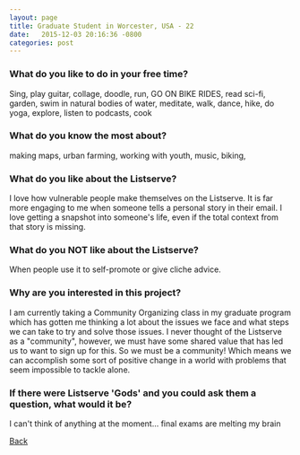 ```yaml
---
layout: page
title: Graduate Student in Worcester, USA - 22
date:   2015-12-03 20:16:36 -0800
categories: post
---
```


### What do you like to do in your free time?
<p>Sing, play guitar, collage, doodle, run, GO ON BIKE RIDES, read sci-fi, garden, swim in natural bodies of water, meditate, walk, dance, hike, do yoga, explore, listen to podcasts, cook </p>

### What do you know the most about?
<p>making maps, urban farming, working with youth, music, biking, </p>

### What do you like about the Listserve?
<p>I love how vulnerable people make themselves on the Listserve. It is far more engaging to me when someone tells a personal story in their email. I love getting a snapshot into someone's life, even if the total context from that story is missing. </p>

### What do you NOT like about the Listserve?
<p>When people use it to self-promote or give cliche advice.</p>

### Why are you interested in this project?
<p>I am currently taking a Community Organizing class in my graduate program which has gotten me thinking a lot about the issues we face and what steps we can take to try and solve those issues. I never thought of the Listserve as a "community", however, we must have some shared value that has led us to want to sign up for this. So we must be a community! Which means we can accomplish some sort of positive change in a world with problems that seem impossible to tackle alone.</p>

### If there were Listserve 'Gods' and you could ask them a question, what would it be?
<p>I can't think of anything at the moment... final exams are melting my brain</p>

[Back][1]

[1]: /responders/all
